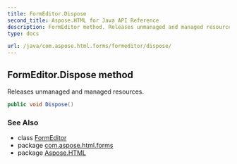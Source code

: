 ```yaml
---
title: FormEditor.Dispose
second_title: Aspose.HTML for Java API Reference
description: FormEditor method. Releases unmanaged and managed resources
type: docs

url: /java/com.aspose.html.forms/formeditor/dispose/
---
```

## FormEditor.Dispose method

Releases unmanaged and managed resources.

```java
public void Dispose()
```

### See Also

* class [FormEditor](../)
* package [com.aspose.html.forms](../../../com.aspose.html.forms/)
* package [Aspose.HTML](../../../)
